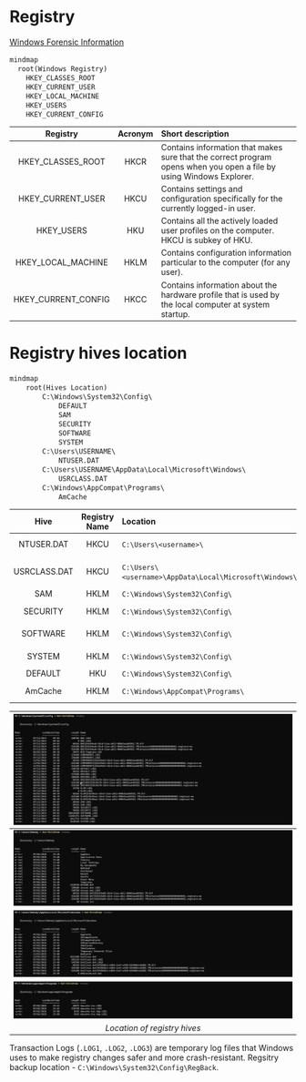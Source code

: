 # Registry
[Windows Forensic Information](Forensic.md)
```mermaid
mindmap
  root(Windows Registry)
    HKEY_CLASSES_ROOT
    HKEY_CURRENT_USER
    HKEY_LOCAL_MACHINE
    HKEY_USERS
    HKEY_CURRENT_CONFIG
```

| Registry | Acronym | Short description |
| :--------: | :----: | :------- |
| HKEY_CLASSES_ROOT | HKCR | Contains information that makes sure that the correct program opens when you open a file by using Windows Explorer.|
| HKEY_CURRENT_USER | HKCU | Contains settings and configuration specifically for the currently logged-in user. |
| HKEY_USERS | HKU | Contains all the actively loaded user profiles on the computer. HKCU is subkey of HKU. |
| HKEY_LOCAL_MACHINE | HKLM | Contains configuration information particular to the computer (for any user). |
| HKEY_CURRENT_CONFIG | HKCC | Contains information about the hardware profile that is used by the local computer at system startup. |

# Registry hives location
```mermaid
mindmap
    root(Hives Location)
        C:\Windows\System32\Config\
            DEFAULT 
            SAM 
            SECURITY 
            SOFTWARE
            SYSTEM
        C:\Users\USERNAME\
            NTUSER.DAT
        C:\Users\USERNAME\AppData\Local\Microsoft\Windows\
            USRCLASS.DAT
        C:\Windows\AppCompat\Programs\
            AmCache
```

| Hive | Registry Name | Location | Mount Point |
| :--------: | :----: | :---- | :------- |
| NTUSER.DAT | HKCU |`C:\Users\<username>\` | mounted on `HKEY_CURRENT_USER` when a user logs in|
| USRCLASS.DAT | HKCU |`C:\Users\<username>\AppData\Local\Microsoft\Windows\` | mounted on `HKEY_CURRENT_USER\Software\CLASSES` when a user logs in | 
| SAM | HKLM | `C:\Windows\System32\Config\` | mounted on `HKEY_LOCAL_MACHINE\SAM`| 
| SECURITY | HKLM | `C:\Windows\System32\Config\` | mounted on `HKEY_LOCAL_MACHINE\Security`|
| SOFTWARE | HKLM | `C:\Windows\System32\Config\` | mounted on `HKEY_LOCAL_MACHINE\Software`|
| SYSTEM | HKLM | `C:\Windows\System32\Config\` | mounted on `HKEY_LOCAL_MACHINE\System`|
| DEFAULT | HKU | `C:\Windows\System32\Config\` | mounted on `HKEY_USERS\DEFAULT`| 
| AmCache | HKLM | `C:\Windows\AppCompat\Programs\` | mounted on `HKEY_LOCAL_MACHINE\Software` |


|![](Images/image.png)|
|:--:| 
|![](Images/image-1.png)|
|![](Images/image-2.png)|
|![](Images/image-3.png)|
| *Location of registry hives* |

Transaction Logs (`.LOG1`, `.LOG2`, `.LOG3`) are temporary log files that Windows uses to make registry changes safer and more crash-resistant.
Regsitry backup location - `C:\Windows\System32\Config\RegBack`.
